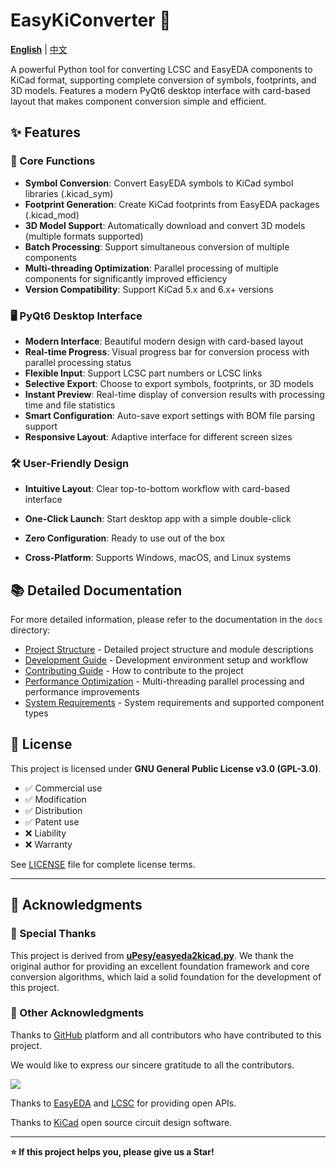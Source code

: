 # EasyKiConverter 🔄

**[English](README_en.md)** | [中文](README.md)

A powerful Python tool for converting LCSC and EasyEDA components to KiCad format, supporting complete conversion of symbols, footprints, and 3D models. Features a modern PyQt6 desktop interface with card-based layout that makes component conversion simple and efficient.

## ✨ Features

### 🎯 Core Functions
- **Symbol Conversion**: Convert EasyEDA symbols to KiCad symbol libraries (.kicad_sym)
- **Footprint Generation**: Create KiCad footprints from EasyEDA packages (.kicad_mod)
- **3D Model Support**: Automatically download and convert 3D models (multiple formats supported)
- **Batch Processing**: Support simultaneous conversion of multiple components
- **Multi-threading Optimization**: Parallel processing of multiple components for significantly improved efficiency
- **Version Compatibility**: Support KiCad 5.x and 6.x+ versions

### 🖥️ PyQt6 Desktop Interface
- **Modern Interface**: Beautiful modern design with card-based layout
- **Real-time Progress**: Visual progress bar for conversion process with parallel processing status
- **Flexible Input**: Support LCSC part numbers or LCSC links
- **Selective Export**: Choose to export symbols, footprints, or 3D models
- **Instant Preview**: Real-time display of conversion results with processing time and file statistics
- **Smart Configuration**: Auto-save export settings with BOM file parsing support
- **Responsive Layout**: Adaptive interface for different screen sizes

### 🛠️ User-Friendly Design
- **Intuitive Layout**: Clear top-to-bottom workflow with card-based interface

- **One-Click Launch**: Start desktop app with a simple double-click

- **Zero Configuration**: Ready to use out of the box

- **Cross-Platform**: Supports Windows, macOS, and Linux systems

  

## 📚 Detailed Documentation

For more detailed information, please refer to the documentation in the `docs` directory:

- [Project Structure](docs/project_structure.md) - Detailed project structure and module descriptions
- [Development Guide](docs/development_guide.md) - Development environment setup and workflow
- [Contributing Guide](docs/contributing.md) - How to contribute to the project
- [Performance Optimization](docs/performance.md) - Multi-threading parallel processing and performance improvements
- [System Requirements](docs/system_requirements.md) - System requirements and supported component types

## 📄 License

This project is licensed under **GNU General Public License v3.0 (GPL-3.0)**.

- ✅ Commercial use
- ✅ Modification
- ✅ Distribution
- ✅ Patent use
- ❌ Liability
- ❌ Warranty

See [LICENSE](LICENSE) file for complete license terms.

---

## 🙏 Acknowledgments

### 🌟 Special Thanks

This project is derived from **[uPesy/easyeda2kicad.py](https://github.com/uPesy/easyeda2kicad.py)**. We thank the original author for providing an excellent foundation framework and core conversion algorithms, which laid a solid foundation for the development of this project.

### 🤝 Other Acknowledgments

Thanks to [GitHub](https://github.com/) platform and all contributors who have contributed to this project.

We would like to express our sincere gratitude to all the contributors.

<a href="https://github.com/tangsangsimida/EasyKiConverter/graphs/contributors">
  <img src="https://contrib.rocks/image?repo=tangsangsimida/EasyKiConverter" />
</a>

Thanks to [EasyEDA](https://easyeda.com/) and [LCSC](https://www.szlcsc.com/) for providing open APIs.

Thanks to [KiCad](https://www.kicad.org/) open source circuit design software.

---

**⭐ If this project helps you, please give us a Star!**
